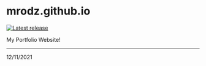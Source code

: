 # mrodz.github.io
[![Latest release](https://img.shields.io/badge/Release-1.0.0-blue)](https://mrodz.github.io)

My Portfolio Website!
***
12/11/2021
